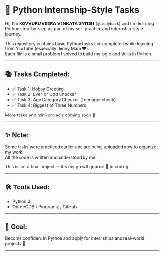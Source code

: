 # 🐍 Python Internship-Style Tasks

Hi, I'm **KOVVURU VEERA VENKATA SATISH** (`@buddyhack`) and I'm learning Python step-by-step as part of my self-practice and internship-style journey.

This repository contains basic Python tasks I’ve completed while learning from YouTube (especially Jenny Mam ❤️).  
Each file is a small problem I solved to build my logic and skills in Python.

---

## 📚 Tasks Completed:

- ✅ Task 1: Hobby Greeting
- ✅ Task 2: Even or Odd Checker
- ✅ Task 3: Age Category Checker (Teenager check)
- ✅ Task 4: Biggest of Three Numbers

More tasks and mini-projects coming soon 🚀

---

## ✨ Note:

Some tasks were practiced earlier and are being uploaded now to organize my work.  
All the code is written and understood by me.

This is not a final project — it's my growth journal 👣 in coding.

---

## 🛠️ Tools Used:
- Python 3
- OnlineGDB / Programiz / GitHub

---

## 💼 Goal:
Become confident in Python and apply for internships and real-world projects 🎯

---
